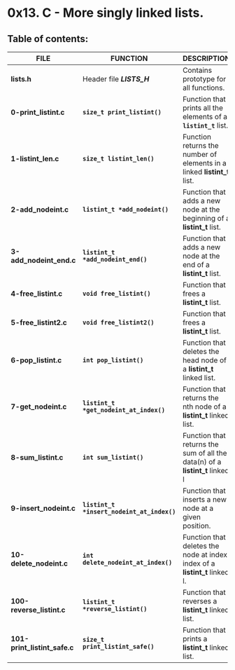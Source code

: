 # 0x13. C - More singly linked lists.

## Table of contents:

|             FILE             |                 FUNCTION                   |                                 DESCRIPTION                                  |
| ---------------------------- | ------------------------------------------ | ---------------------------------------------------------------------------- |
| **lists.h**                  | Header file **_LISTS_H_**                  | Contains prototype for all functions.                                        |
| **0-print_listint.c**        | **`size_t print_listint()`**               | Function that prints all the elements of a **`listint_t`** list.             |
| **1-listint_len.c**          | **`size_t listint_len()`**                 | Function returns the number of elements in a linked **listint_t** list.      |
| **2-add_nodeint.c**          | **`listint_t *add_nodeint()`**             | Function that adds a new node at the beginning of a **listint_t** list.      |
| **3-add_nodeint_end.c**      | **`listint_t *add_nodeint_end()`**         | Function that adds a new node at the end of a **listint_t** list.            |
| **4-free_listint.c**         | **`void free_listint()`**                  | Function that frees a **listint_t** list.                                    |
| **5-free_listint2.c**        | **`void free_listint2()`**                 | Function that frees a **listint_t** list.                                    |
| **6-pop_listint.c**          | **`int pop_listint()`**                    | Function that deletes the head node of a **listint_t** linked list.          |
| **7-get_nodeint.c**          | **`listint_t *get_nodeint_at_index()`**    | Function that returns the nth node of a **listint_t** linked list.           |
| **8-sum_listint.c**          | **`int sum_listint()`**                    | Function that returns the sum of all the data(n) of a **listint_t** linked l |
| **9-insert_nodeint.c**       | **`listint_t *insert_nodeint_at_index()`** | Function that inserts a new node at a given position.                        |
| **10-delete_nodeint.c**      | **`int delete_nodeint_at_index()`**        | Function that deletes the node at index index of a **listint_t** linked l.   |
| **100-reverse_listint.c**    | **`listint_t *reverse_listint()`**         | Function that reverses a **listint_t** linked list.                          |
| **101-print_listint_safe.c** | **`size_t print_listint_safe()`**          | Function that prints a **listint_t** linked list.                            |

